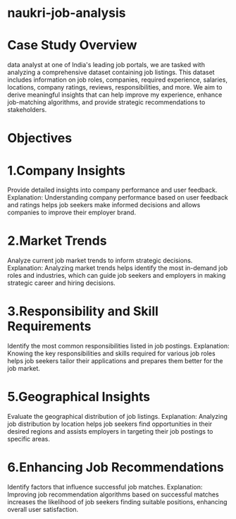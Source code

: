 # naukri-job-analysis

# Case Study Overview

data analyst at one of India's leading job portals, we are tasked with analyzing a comprehensive dataset containing job listings. This dataset includes information on job roles, companies, required experience, salaries, locations, company ratings, reviews, responsibilities, and more. We aim to derive meaningful insights that can help improve my experience, enhance job-matching algorithms, and provide strategic recommendations to stakeholders.

# Objectives

 # 1.Company Insights 
 
Provide detailed insights into company performance and user feedback.
Explanation: Understanding company performance based on user feedback and ratings helps job seekers make informed decisions and allows companies to improve their employer brand.

 # 2.Market Trends
 
   Analyze current job market trends to inform strategic decisions.
   Explanation: Analyzing market trends helps identify the most in-demand job roles and industries, which can guide job seekers and employers in making strategic career and hiring decisions.

# 3.Responsibility and Skill Requirements

Identify the most common responsibilities listed in job postings.
Explanation: Knowing the key responsibilities and skills required for various job roles helps job seekers tailor their applications and prepares them better for the job market.

# 5.Geographical Insights

Evaluate the geographical distribution of job listings.
Explanation: Analyzing job distribution by location helps job seekers find opportunities in their desired regions and assists employers in targeting their job postings to specific areas.

# 6.Enhancing Job Recommendations

Identify factors that influence successful job matches.
Explanation: Improving job recommendation algorithms based on successful matches increases the likelihood of job seekers finding suitable positions, enhancing overall user satisfaction.
